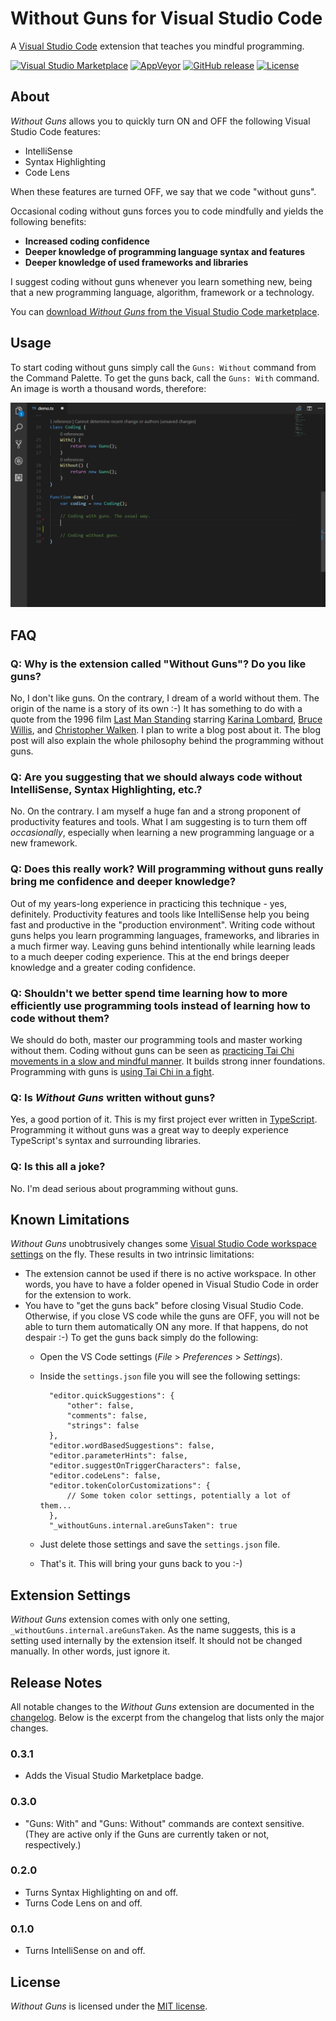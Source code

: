 # Without Guns for Visual Studio Code
A [Visual Studio Code](https://code.visualstudio.com) extension that teaches you mindful programming.

[![Visual Studio Marketplace](https://img.shields.io/vscode-marketplace/v/ironcev.without-guns.svg)](https://marketplace.visualstudio.com/items?itemName=ironcev.without-guns)
[![AppVeyor](https://img.shields.io/appveyor/ci/ironcev/without-guns-for-vs-code.svg)](https://ci.appveyor.com/project/ironcev/without-guns-for-vs-code)
[![GitHub release](https://img.shields.io/github/release/ironcev/without-guns-for-vs-code/all.svg)](https://github.com/ironcev/without-guns-for-vs-code/releases)
[![License](https://img.shields.io/github/license/ironcev/without-guns-for-vs-code.svg)](https://github.com/ironcev/without-guns-for-vs-code/blob/master/LICENSE)

## About
*Without Guns* allows you to quickly turn ON and OFF the following Visual Studio Code features:
- IntelliSense
- Syntax Highlighting
- Code Lens

When these features are turned OFF, we say that we code "without guns".

Occasional coding without guns forces you to code mindfully and yields the following benefits:
- **Increased coding confidence**
- **Deeper knowledge of programming language syntax and features**
- **Deeper knowledge of used frameworks and libraries**

I suggest coding without guns whenever you learn something new, being that a new programming language, algorithm, framework or a technology.

You can [download *Without Guns* from the Visual Studio Code marketplace](https://marketplace.visualstudio.com/items?itemName=ironcev.without-guns).

## Usage
To start coding without guns simply call the `Guns: Without` command from the Command Palette. To get the guns back, call the `Guns: With` command. An image is worth a thousand words, therefore:

![Without Guns extension in action](https://raw.githubusercontent.com/ironcev/without-guns-for-vs-code/master/images/demo.gif)

## FAQ
### Q: Why is the extension called "Without Guns"? Do you like guns?
No, I don't like guns. On the contrary, I dream of a world without them. The origin of the name is a story of its own :-) It has something to do with a quote from the 1996 film [Last Man Standing](https://en.wikipedia.org/wiki/Last_Man_Standing_(1996_film)) starring [Karina Lombard](https://en.wikipedia.org/wiki/Karina_Lombard), [Bruce Willis](https://en.wikipedia.org/wiki/Bruce_Willis), and [Christopher Walken](https://en.wikipedia.org/wiki/Christopher_Walken). I plan to write a blog post about it. The blog post will also explain the whole philosophy behind the programming without guns.

### Q: Are you suggesting that we should always code without IntelliSense, Syntax Highlighting, etc.?
No. On the contrary. I am myself a huge fan and a strong proponent of productivity features and tools. What I am suggesting is to turn them off *occasionally*, especially when learning a new programming language or a new framework.

### Q: Does this really work? Will programming without guns really bring me confidence and deeper knowledge?
Out of my years-long experience in practicing this technique - yes, definitely. Productivity features and tools like IntelliSense help you being fast and productive in the "production environment". Writing code without guns helps you learn programming languages, frameworks, and libraries in a much firmer way. Leaving guns behind intentionally while learning leads to a much deeper coding experience. This at the end brings deeper knowledge and a greater coding confidence.

### Q: Shouldn't we better spend time learning how to more efficiently use programming tools instead of learning how to code without them?
We should do both, master our programming tools and master working without them. Coding without guns can be seen as [practicing Tai Chi movements in a slow and mindful manner](https://youtu.be/2GX4WZSUVPo). It builds strong inner foundations. Programming with guns is [using Tai Chi in a fight](https://youtu.be/Jw5mn15xv5o).

### Q: Is *Without Guns* written without guns?
Yes, a good portion of it. This is my first project ever written in [TypeScript](http://www.typescriptlang.org). Programming it without guns was a great way to deeply experience TypeScript's syntax and surrounding libraries.

### Q: Is this all a joke?
No. I'm dead serious about programming without guns.

## Known Limitations
*Without Guns* unobtrusively changes some [Visual Studio Code workspace settings](https://code.visualstudio.com/docs/getstarted/settings) on the fly. These results in two intrinsic limitations:
- The extension cannot be used if there is no active workspace. In other words, you have to have a folder opened in Visual Studio Code in order for the extension to work.
- You have to "get the guns back" before closing Visual Studio Code. Otherwise, if you close VS code while the guns are OFF, you will not be able to turn them automatically ON any more. If that happens, do not despair :-) To get the guns back simply do the following:
    - Open the VS Code settings (*File* > *Preferences* > *Settings*).
    - Inside the `settings.json` file you will see the following settings:

            "editor.quickSuggestions": {
                "other": false,
                "comments": false,
                "strings": false
            },
            "editor.wordBasedSuggestions": false,
            "editor.parameterHints": false,
            "editor.suggestOnTriggerCharacters": false,
            "editor.codeLens": false,
            "editor.tokenColorCustomizations": {
                // Some token color settings, potentially a lot of them...
            },
            "_withoutGuns.internal.areGunsTaken": true

    - Just delete those settings and save the `settings.json` file.
    - That's it. This will bring your guns back to you :-)

## Extension Settings
*Without Guns* extension comes with only one setting, `_withoutGuns.internal.areGunsTaken`. As the name suggests, this is a setting used internally by the extension itself. It should not be changed manually. In other words, just ignore it.

## Release Notes
All notable changes to the *Without Guns* extension are documented in the [changelog](CHANGELOG.md). Below is the excerpt from the changelog that lists only the major changes.

### 0.3.1
- Adds the Visual Studio Marketplace badge.

### 0.3.0
- "Guns: With" and "Guns: Without" commands are context sensitive. (They are active only if the Guns are currently taken or not, respectively.)

### 0.2.0
- Turns Syntax Highlighting on and off.
- Turns Code Lens on and off.

### 0.1.0
- Turns IntelliSense on and off.

## License
*Without Guns* is licensed under the [MIT license](LICENSE).